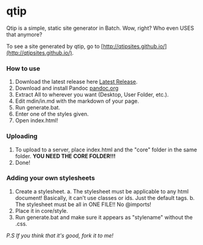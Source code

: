 # qtip
Qtip is a simple, static site generator in Batch. Wow, right? Who even USES that anymore?

To see a site generated by qtip, go to [http://qtipsites.github.io/](http://qtipsites.github.io/).

### How to use

1. Download the latest release here [Latest Release](https://github.com/qtipsites/qtip/releases/latest).
2. Download and install Pandoc [pandoc.org](http://pandoc.org/)
3. Extract All to wherever you want (Desktop, User Folder, etc.).
4. Edit mdin/in.md with the markdown of your page.
5. Run generate.bat.
6. Enter one of the styles given.
7. Open index.html!

### Uploading

1. To upload to a server, place index.html and the "core" folder in the same folder. **YOU NEED THE CORE FOLDER!!!**
2. Done!

### Adding your own stylesheets

1. Create a stylesheet.
  a. The stylesheet must be applicable to any html document! Basically, it can't use classes or ids. Just the default tags.
  b. The stylesheet must be all in ONE FILE!! No @imports!
2. Place it in core/style.
3. Run generate.bat and make sure it appears as "stylename" without the .css.

_P.S If you think that it's good, fork it to me!_
